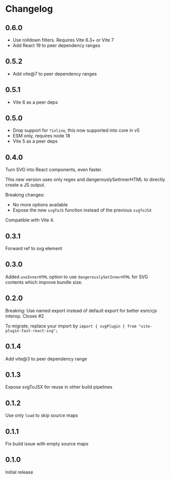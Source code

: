 # Changelog

## 0.6.0

- Use rolldown filters. Requires Vite 6.3+ or Vite 7
- Add React 19 to peer dependency ranges

## 0.5.2

- Add vite@7 to peer dependency ranges

## 0.5.1

- Vite 6 as a peer deps

## 0.5.0

- Drop support for `?inline`, this now supported into core in v5
- ESM only, requires node 18
- Vite 5 as a peer deps

## 0.4.0

Turn SVG into React components, even faster.

This new version uses only regex and dangerouslySetInnerHTML to directly create a JS output.

Breaking changes:

- No more options available
- Expose the new `svgToJS` function instead of the previous `svgToJSX`

Compatible with Vite 4.

## 0.3.1

Forward ref to svg element

## 0.3.0

Added `useInnerHTML` option to use `dangerouslySetInnerHTML` for SVG contents which improve bundle size.

## 0.2.0

Breaking: Use named export instead of default export for better esm/cjs interop. Closes #2

To migrate, replace your import by `import { svgPlugin } from "vite-plugin-fast-react-svg";`

## 0.1.4

Add vite@3 to peer dependency range

## 0.1.3

Expose svgToJSX for reuse in other build pipelines

## 0.1.2

Use only `load` to skip source maps

## 0.1.1

Fix build issue with empty source maps

## 0.1.0

Initial release
